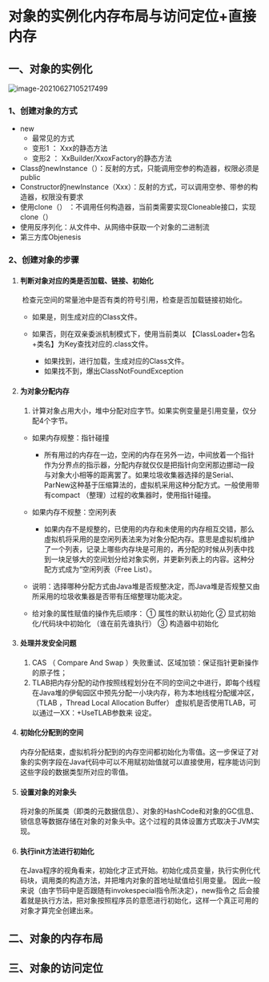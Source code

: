 # 对象的实例化内存布局与访问定位+直接内存

## 一、对象的实例化

![image-20210627105217499](https://gitee.com/ShaoxiongDu/imageBed/raw/master/image-20210627105217499.png)

### 1、创建对象的方式

- new
  - 最常见的方式
  - 变形1 ： Xxx的静态方法
  - 变形2 ： XxBuilder/XxoxFactory的静态方法
- Class的newInstance（）：反射的方式，只能调用空参的构造器，权限必须是public
- Constructor的newInstance（Xxx）：反射的方式，可以调用空参、带参的构造器，权限没有要求
- 使用clone（） ：不调用任何构造器，当前类需要实现Cloneable接口，实现clone（）
- 使用反序列化：从文件中、从网络中获取一个对象的二进制流
- 第三方库Objenesis

### 2、创建对象的步骤

1. #### 判断对象对应的类是否加载、链接、初始化

   ​	检查元空间的常量池中是否有类的符号引用，检查是否加载链接初始化。

   - 如果是，则生成对应的Class文件。

   - 如果否，则在双亲委派机制模式下，使用当前类以 【ClassLoader+包名+类名】为Key查找对应的.class文件。
     - 如果找到，进行加载，生成对应的Class文件。
     - 如果找不到，爆出ClassNotFoundException

2. #### 为对象分配内存

   1. 计算对象占用大小，堆中分配对应字节。如果实例变量是引用变量，仅分配4个字节。

   - 如果内存规整：指针碰撞
     - 所有用过的内存在一边，空闲的内存在另外一边，中间放着一个指针作为分界点的指示器，分配内存就仅仅是把指针向空闲那边挪动一段与对象大小相等的距离罢了。如果垃圾收集器选择的是Serial、ParNew这种基于压缩算法的，虚拟机采用这种分配方式。一般使用带有compact （整理）过程的收集器时，使用指针碰撞。
   - 如果内存不规整：空闲列表

     - 如果内存不是规整的，已使用的内存和未使用的内存相互交错，那么虛拟机将采用的是空闲列表法来为对象分配内存。意思是虚拟机维护了一个列表，记录上哪些内存块是可用的，再分配的时候从列表中找到一块足够大的空间划分给对象实例，并更新列表上的内容。这种分配方式成为“空闲列表（Free List）。
   - 说明：选择哪种分配方式由Java堆是否规整决定，而Java堆是否规整又由所采用的垃圾收集器是否带有压缩整理功能决定。
   - 给对象的属性赋值的操作先后顺序：
     ① 属性的默认初始化
     ② 显式初始化/代码块中初始化 （谁在前先谁执行）
     ③ 构造器中初始化

3. #### 处理并发安全问题

   1. CAS （ Compare And Swap ）失败重试、区域加锁：保证指针更新操作的原子性；
   2. TLAB把内存分配的动作按照线程划分在不同的空间之中进行，即每个线程在Java堆的伊甸园区中预先分配一小块内存，称为本地线程分配缓冲区，（TLAB ，Thread Local Allocation Buffer） 虚拟机是否使用TLAB，可以通过一XX：+UseTLAB参数来 设定。

4. #### 初始化分配到的空间

   内存分配结束，虚拟机将分配到的内存空间都初始化为零值。这一步保证了对象的实例字段在Java代码中可以不用赋初始值就可以直接使用，程序能访问到这些字段的数据类型所对应的零值。

5. #### 设置对象的对象头

   将对象的所属类（即类的元数据信息）、对象的HashCode和对象的GC信息、锁信息等数据存储在对象的对象头中。这个过程的具体设置方式取决于JVM实现。

6. #### 执行init方法进行初始化

   在Java程序的视角看来，初始化才正式开始。初始化成员变量，执行实例化代码块，调用类的构造方法，并把堆内对象的首地址赋值给引用变量。 因此一般来说（由字节码中是否跟随有invokespecial指令所决定），new指令之 后会接着就是执行方法，把对象按照程序员的意愿进行初始化，这样一个真正可用的对象才算完全创建出来。



## 二、对象的内存布局

## 三、对象的访问定位







